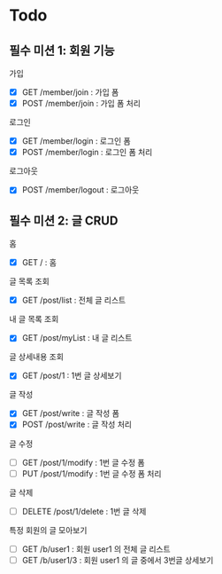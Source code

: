 # Todo    

## 필수 미션 1: 회원 기능  
가입  
- [x] GET /member/join : 가입 폼  
- [x] POST /member/join : 가입 폼 처리  
  
로그인  
- [x] GET /member/login : 로그인 폼  
- [x] POST /member/login : 로그인 폼 처리  
  
로그아웃  
- [x] POST /member/logout : 로그아웃  
  
## 필수 미션 2: 글 CRUD  
홈  
- [x] GET / : 홈  
  
글 목록 조회  
- [x] GET /post/list : 전체 글 리스트  
  
내 글 목록 조회  
- [x] GET /post/myList : 내 글 리스트  
  
글 상세내용 조회  
- [x] GET /post/1 : 1번 글 상세보기  
  
글 작성  
- [x] GET /post/write : 글 작성 폼  
- [x] POST /post/write : 글 작성 처리  
  
글 수정  
- [ ] GET /post/1/modify : 1번 글 수정 폼  
- [ ] PUT /post/1/modify : 1번 글 수정 폼 처리  
  
글 삭제  
- [ ] DELETE /post/1/delete : 1번 글 삭제  
  
특정 회원의 글 모아보기  
- [ ] GET /b/user1 : 회원 user1 의 전체 글 리스트  
- [ ] GET /b/user1/3 : 회원 user1 의 글 중에서 3번글 상세보기  